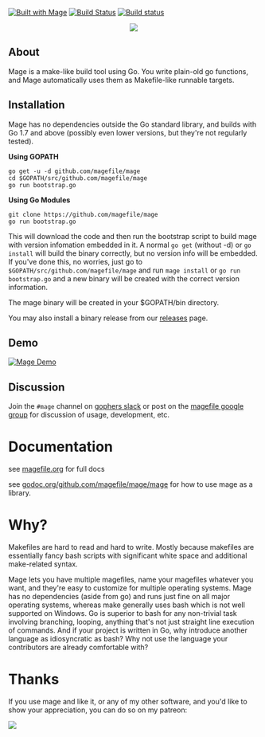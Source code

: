 [![Built with Mage](https://magefile.org/badge.svg)](https://magefile.org)
[![Build Status](https://travis-ci.org/magefile/mage.svg?branch=master)](https://travis-ci.org/magefile/mage) [![Build status](https://ci.appveyor.com/api/projects/status/n6h146y79xgxkidl/branch/master?svg=true)](https://ci.appveyor.com/project/natefinch/mage/branch/master)

<p align="center"><img src="https://user-images.githubusercontent.com/3185864/32058716-5ee9b512-ba38-11e7-978a-287eb2a62743.png"/></p>

## About

Mage is a make-like build tool using Go.  You write plain-old go functions,
and Mage automatically uses them as Makefile-like runnable targets.

## Installation

Mage has no dependencies outside the Go standard library, and builds with Go 1.7
and above (possibly even lower versions, but they're not regularly tested).

**Using GOPATH**

```
go get -u -d github.com/magefile/mage
cd $GOPATH/src/github.com/magefile/mage
go run bootstrap.go
```

**Using Go Modules**

```
git clone https://github.com/magefile/mage
go run bootstrap.go
```

This will download the code and then run the bootstrap script to build mage with
version infomation embedded in it.  A normal `go get` (without -d) or `go
install` will build the binary correctly, but no version info will be embedded.
If you've done this, no worries, just go to `$GOPATH/src/github.com/magefile/mage`
and run `mage install` or `go run bootstrap.go` and a new binary will be created
with the correct version information.

The mage binary will be created in your $GOPATH/bin directory.

You may also install a binary release from our
[releases](https://github.com/magefile/mage/releases) page.

## Demo

[![Mage Demo](https://img.youtube.com/vi/GOqbD0lF-iA/maxresdefault.jpg)](https://www.youtube.com/watch?v=GOqbD0lF-iA)

## Discussion

Join the `#mage` channel on [gophers slack](https://gophers.slack.com/messages/general/)
or post on the [magefile google group](https://groups.google.com/forum/#!forum/magefile)
for discussion of usage, development, etc.

# Documentation

see [magefile.org](https://magefile.org) for full docs

see [godoc.org/github.com/magefile/mage/mage](https://godoc.org/github.com/magefile/mage/mage) for how to use mage as a library.

# Why?

Makefiles are hard to read and hard to write.  Mostly because makefiles are
essentially fancy bash scripts with significant white space and additional
make-related syntax.

Mage lets you have multiple magefiles, name your magefiles whatever you want,
and they're easy to customize for multiple operating systems.  Mage has no
dependencies (aside from go) and runs just fine on all major operating systems,
whereas make generally uses bash which is not well supported on Windows. Go is
superior to bash for any non-trivial task involving branching, looping, anything
that's not just straight line execution of commands.  And if your project is
written in Go, why introduce another language as idiosyncratic as bash?  Why not
use the language your contributors are already comfortable with?

# Thanks

If you use mage and like it, or any of my other software, and you'd like to show your appreciation, you can do so on my patreon:

[<img src=https://user-images.githubusercontent.com/3185864/49846051-64eddf80-fd97-11e8-9f59-d09f5652d214.png>](https://www.patreon.com/join/natefinch?)

